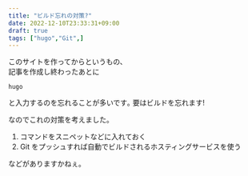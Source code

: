 ```yaml
---
title: "ビルド忘れの対策?"
date: 2022-12-10T23:33:31+09:00
draft: true
tags: ["hugo","Git",]
---
```


このサイトを作ってからというもの､  
記事を作成し終わったあとに 
```
hugo
```

と入力するのを忘れることが多いです｡
要はビルドを忘れます!

なのでこれの対策を考えました｡


1. コマンドをスニペットなどに入れておく
2. Git をプッシュすれば自動でビルドされるホスティングサービスを使う


などがありますかねぇ｡